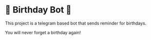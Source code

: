 # 🎂 Birthday Bot 🎂

This project is a telegram based bot that sends reminder for birthdays.

You will never forget a birthday again!

